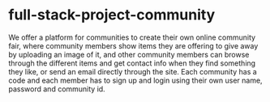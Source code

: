# full-stack-project-community
We offer a platform for communities to create their own online community fair, where community members show items they are offering to give away by uploading an image of it, and other community members can browse through the different items and get contact info when they find something they like, or send an email directly through the site. Each community has a code and each member has to sign up and login using their own user name, password and community id.
